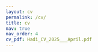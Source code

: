 ```yaml
---
layout: cv
permalink: /cv/
title: cv
nav: true
nav_order: 4
cv_pdf: Hadi_CV_2025___April.pdf
---
```

